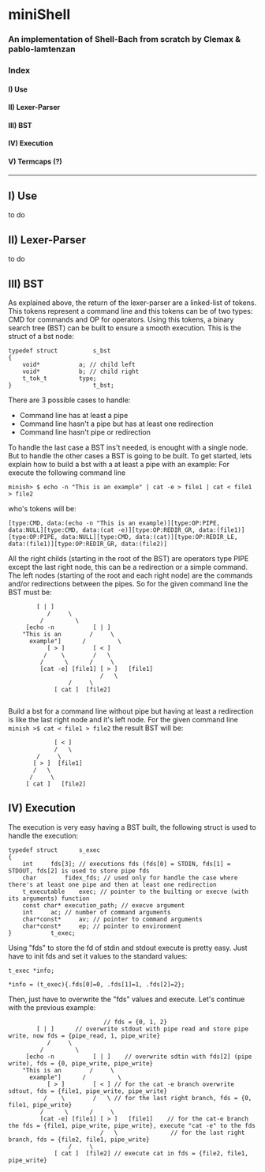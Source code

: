 # miniShell
### An implementation of Shell-Bach from scratch by Clemax & pablo-lamtenzan

### Index
#### I) Use
#### II) Lexer-Parser
#### III) BST
#### IV) Execution
#### V) Termcaps (?)
--------------------------------------------------------------------------------------------------------------------------------------------------------------------

## I) Use
 to do
 
## II) Lexer-Parser
to do

## III) BST

As explained above, the return of the lexer-parser are a linked-list of tokens. This tokens represent a command line and this tokens can be of two types: CMD for commands and OP for operators. Using this tokens, a binary search tree (BST) can be built to ensure a smooth execution.
This is the struct of a bst node:
```
typedef struct      	s_bst
{
	void*           a; // child left
	void*           b; // child right
	t_tok_t         type;
}                   	t_bst;
```
There are 3 possible cases to handle:
- Command line has at least a pipe
- Command line hasn't a pipe but has at least one redirection
- Command line hasn't pipe or redirection

To handle the last case a BST ins't needed, is enought with a single node. But to handle the other cases a BST is going to be built.
To get started, lets explain how to build a bst with a at least a pipe with an example:
For execute the following command line 
```
minish> $ echo -n "This is an example" | cat -e > file1 | cat < file1 > file2
```

who's tokens will be:
```
[type:CMD, data:(echo -n "This is an example)][type:OP:PIPE, data:NULL][type:CMD, data:(cat -e)][type:OP:REDIR_GR, data:(file1)][type:OP:PIPE, data:NULL][type:CMD, data:(cat)][type:OP:REDIR_LE, data:(file1)][type:OP:REDIR_GR, data:(file2)]
```

All the right childs (starting in the root of the BST) are operators type PIPE except the last right node, this can be a redirection or a simple command. The left nodes (starting of the root and each right node) are the commands and/or redirections between the pipes. So for the given command line the BST must be:
```
		[ | ]
	       /     \
	     /	       \
     [echo -n           [ | ]
    "This is an	       /     \
      example"]      /         \
		   [ > ]        [ < ]
		  /    \        /   \
		 /      \      /     \
	     [cat -e] [file1] [ > ]   [file1]
	     	              /   \
			     /     \
			 [ cat ]  [file2]
			 
```
Build a bst for a command line without pipe but having at least a redirection is like the last right node and it's left node. For the given command line ```minish >$ cat < file1 > file2``` the result BST will be:
```
             [ < ]
             /   \
	    /     \
	   [ > ]  [file1]
	   /   \
	  /     \
     [ cat ]   [file2]
```

## IV) Execution

The execution is very easy having a BST built, the following struct is used to handle the execution:
```
typedef struct		s_exec
{
	int		fds[3]; // executions fds (fds[0] = STDIN, fds[1] = STDOUT, fds[2] is used to store pipe fds
	char		fidex_fds; // used only for handle the case where there's at least one pipe and then at least one redirection
	t_executable	exec; // pointer to the builting or execve (with its arguments) function
	const char*	execution_path; // execve argument
	int		ac; // number of command arguments
    char*const*		av; // pointer to command arguments
    char*const*		ep; // pointer to environment
}			t_exec; 
```

Using "fds" to store the fd of stdin and stdout execute is pretty easy. Just have to init fds and set it values to the standard values:
```
t_exec *info;

*info = (t_exec){.fds[0]=0, .fds[1]=1, .fds[2]=2};
```
Then, just have to overwrite the "fds" values and execute. Let's continue with the previous example:
```
                           // fds = {0, 1, 2}
		[ | ]      // overwrite stdout with pipe read and store pipe write, now fds = {pipe_read, 1, pipe_write}
	       /     \
	     /	       \
     [echo -n           [ | ]    // overwrite sdtin with fds[2] (pipe write), fds = {0, pipe_write, pipe_write}
    "This is an	       /     \
      example"]      /         \
		   [ > ]        [ < ] // for the cat -e branch overwrite sdtout, fds = {file1, pipe_write, pipe_write}
		  /    \        /   \ // for the last right branch, fds = {0, file1, pipe_write}
		 /      \      /     \
	     [cat -e] [file1] [ > ]   [file1]    // for the cat-e branch the fds = {file1, pipe_write, pipe_write}, execute "cat -e" to the fds
	     	              /   \               // for the last right branch, fds = {file2, file1, pipe_write}
			     /     \
			 [ cat ]  [file2] // execute cat in fds = {file2, file1, pipe_write}
			 
```

